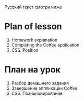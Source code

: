 Русский текст смотри ниже

# Plan of lesson <br/>
1. Homework explanation <br/>
2. Completing the Coffee application  <br/>
3. CSS. Position <br/>

# План на урок <br/>
1. Разбор домашнего задания  <br/>
2. Завершение аппликации Coffee  <br/>
3. CSS. Позиционирование   <br/>